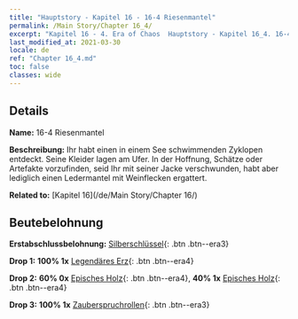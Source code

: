 ```yaml
---
title: "Hauptstory - Kapitel 16 - 16-4 Riesenmantel"
permalink: /Main Story/Chapter 16_4/
excerpt: "Kapitel 16 - 4. Era of Chaos  Hauptstory - Kapitel 16_4. 16-4 Riesenmantel"
last_modified_at: 2021-03-30
locale: de
ref: "Chapter 16_4.md"
toc: false
classes: wide
---
```


## Details

 **Name:** 16-4 Riesenmantel

 **Beschreibung:** Ihr habt einen in einem See schwimmenden Zyklopen entdeckt. Seine Kleider lagen am Ufer. In der Hoffnung, Schätze oder Artefakte vorzufinden, seid Ihr mit seiner Jacke verschwunden, habt aber lediglich einen Ledermantel mit Weinflecken ergattert.

 **Related to:** [Kapitel 16](/de/Main Story/Chapter 16/)

## Beutebelohnung

 **Erstabschlussbelohnung:** [Silberschlüssel](/de/Items/con_693/){: .btn .btn--era3}

 **Drop 1:** **100% 1x** [Legendäres Erz](/de/Items/mat_54/){: .btn .btn--era4}

 **Drop 2:** **60% 0x** [Episches Holz](/de/Items/mat_48/){: .btn .btn--era4}, **40% 1x** [Episches Holz](/de/Items/mat_48/){: .btn .btn--era4}

 **Drop 3:** **100% 1x** [Zauberspruchrollen](/de/Items/con_694/){: .btn .btn--era3}

